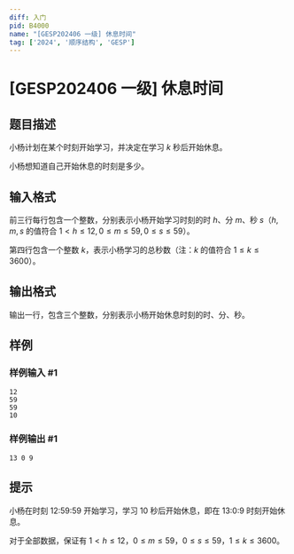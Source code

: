 ```yaml
---
diff: 入门
pid: B4000
name: "[GESP202406 一级] 休息时间"
tag: ['2024', '顺序结构', 'GESP']
---
```

# [GESP202406 一级] 休息时间
## 题目描述

小杨计划在某个时刻开始学习，并决定在学习 $k$ 秒后开始休息。

小杨想知道自己开始休息的时刻是多少。
## 输入格式

前三行每行包含一个整数，分别表示小杨开始学习时刻的时 $h$、分 $m$、秒 $s$（$h,m, s$ 的值符合
 $1 < h \le 12,0 \le m\le 59,0 \le s\le59$）。
 
第四行包含一个整数 $k$，表示小杨学习的总秒数（注：$k$ 的值符合 $1 \le k \le 3600$）。

## 输出格式

输出一行，包含三个整数，分别表示小杨开始休息时刻的时、分、秒。
## 样例

### 样例输入 #1
```
12
59
59
10
```
### 样例输出 #1
```
13 0 9
```
## 提示

小杨在时刻 12:59:59 开始学习，学习 10 秒后开始休息，即在 13:0:9 时刻开始休息。

对于全部数据，保证有  $1 < h \le 12$，$0 \le m\le 59$，$0 \le s\le 59$，$1 \le k \le 3600$。
